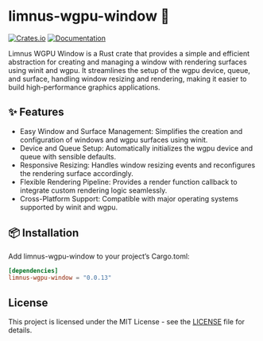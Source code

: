 # limnus-wgpu-window 🧱

[![Crates.io](https://img.shields.io/crates/v/limnus-wgpu-window)](https://crates.io/crates/limnus-wgpu-window)
[![Documentation](https://docs.rs/limnus-wgpu-window/badge.svg)](https://docs.rs/limnus-wgpu-window)

Limnus WGPU Window is a Rust crate that provides a simple and efficient abstraction for creating 
and managing a window with rendering surfaces using winit and wgpu. It streamlines the setup
of the wgpu device, queue, and surface, handling window resizing and rendering, making it easier 
to build high-performance graphics applications.

## ✨ Features

- Easy Window and Surface Management: Simplifies the creation and configuration of windows and wgpu surfaces using winit.
- Device and Queue Setup: Automatically initializes the wgpu device and queue with sensible defaults.
- Responsive Resizing: Handles window resizing events and reconfigures the rendering surface accordingly.
- Flexible Rendering Pipeline: Provides a render function callback to integrate custom rendering logic seamlessly.
- Cross-Platform Support: Compatible with major operating systems supported by winit and wgpu.

## 📦 Installation

Add limnus-wgpu-window to your project’s Cargo.toml:

```toml
[dependencies]
limnus-wgpu-window = "0.0.13"
```

## License

This project is licensed under the MIT License - see the [LICENSE](LICENSE) file for details.
